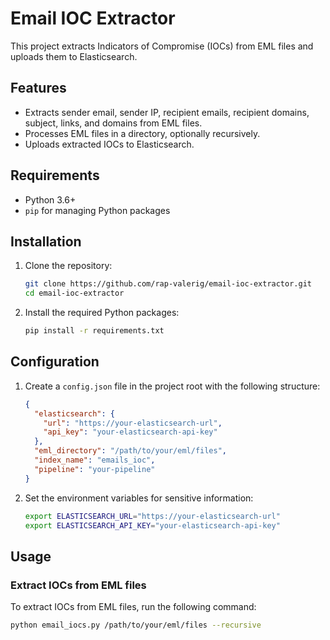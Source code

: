 # Email IOC Extractor

This project extracts Indicators of Compromise (IOCs) from EML files and uploads them to Elasticsearch.

## Features

- Extracts sender email, sender IP, recipient emails, recipient domains, subject, links, and domains from EML files.
- Processes EML files in a directory, optionally recursively.
- Uploads extracted IOCs to Elasticsearch.

## Requirements

- Python 3.6+
- `pip` for managing Python packages

## Installation

1. Clone the repository:
    ```sh
    git clone https://github.com/rap-valerig/email-ioc-extractor.git
    cd email-ioc-extractor
    ```

2. Install the required Python packages:
    ```sh
    pip install -r requirements.txt
    ```

## Configuration

1. Create a `config.json` file in the project root with the following structure:
    ```json
    {
      "elasticsearch": {
        "url": "https://your-elasticsearch-url",
        "api_key": "your-elasticsearch-api-key"
      },
      "eml_directory": "/path/to/your/eml/files",
      "index_name": "emails_ioc",
      "pipeline": "your-pipeline"
    }
    ```

2. Set the environment variables for sensitive information:
    ```sh
    export ELASTICSEARCH_URL="https://your-elasticsearch-url"
    export ELASTICSEARCH_API_KEY="your-elasticsearch-api-key"
    ```

## Usage

### Extract IOCs from EML files

To extract IOCs from EML files, run the following command:
```sh
python email_iocs.py /path/to/your/eml/files --recursive